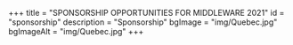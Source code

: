 +++
title = "SPONSORSHIP OPPORTUNITIES FOR MIDDLEWARE 2021"
id = "sponsorship"
description = "Sponsorship"
bgImage = "img/Quebec.jpg"
bgImageAlt = "img/Quebec.jpg"
+++
